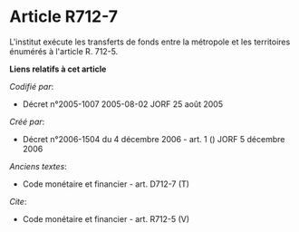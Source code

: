 # Article R712-7

L'institut exécute les transferts de fonds entre la métropole et les territoires énumérés à l'article R. 712-5.

**Liens relatifs à cet article**

_Codifié par_:

  - Décret n°2005-1007 2005-08-02 JORF 25 août 2005

_Créé par_:

  - Décret n°2006-1504 du 4 décembre 2006 - art. 1 () JORF 5 décembre 2006

_Anciens textes_:

  - Code monétaire et financier - art. D712-7 (T)

_Cite_:

  - Code monétaire et financier - art. R712-5 (V)
